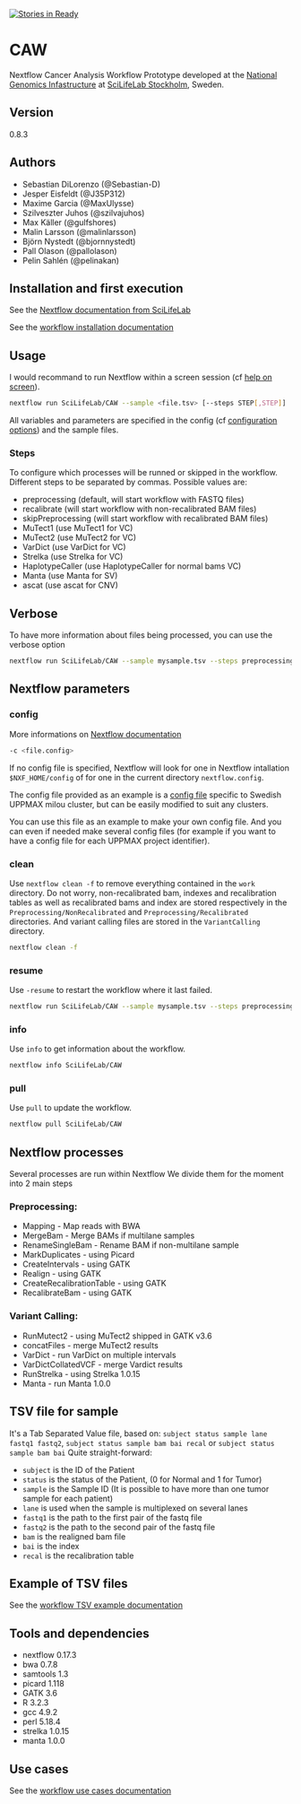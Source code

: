 [![Stories in Ready](https://badge.waffle.io/SciLifeLab/CAW.png?label=ready&title=Ready)](https://waffle.io/SciLifeLab/CAW)

# CAW
Nextflow Cancer Analysis Workflow Prototype developed at the [National Genomics Infastructure](https://ngisweden.scilifelab.se/)
at [SciLifeLab Stockholm](https://www.scilifelab.se/platforms/ngi/), Sweden.

## Version
0.8.3

## Authors
- Sebastian DiLorenzo (@Sebastian-D)
- Jesper Eisfeldt (@J35P312)
- Maxime Garcia (@MaxUlysse)
- Szilveszter Juhos (@szilvajuhos)
- Max Käller (@gulfshores)
- Malin Larsson (@malinlarsson)
- Björn Nystedt (@bjornnystedt)
- Pall Olason (@pallolason)
- Pelin Sahlén (@pelinakan)

## Installation and first execution
See the [Nextflow documentation from SciLifeLab](../../../NGI-NextflowDocs/README.md)

See the [workflow installation documentation](doc/UPPMAX.md)

## Usage
I would recommand to run Nextflow within a screen session (cf [help on screen](https://www.howtoforge.com/linux_screen)).
```bash
nextflow run SciLifeLab/CAW --sample <file.tsv> [--steps STEP[,STEP]]
```
All variables and parameters are specified in the config (cf [configuration options](#config)) and the sample files.

### Steps
To configure which processes will be runned or skipped in the workflow. Different steps to be separated by commas.
Possible values are:
- preprocessing (default, will start workflow with FASTQ files)
- recalibrate (will start workflow with non-recalibrated BAM files)
- skipPreprocessing (will start workflow with recalibrated BAM files)
- MuTect1 (use MuTect1 for VC)
- MuTect2 (use MuTect2 for VC)
- VarDict (use VarDict for VC)
- Strelka (use Strelka for VC)
- HaplotypeCaller (use HaplotypeCaller for normal bams VC)
- Manta (use Manta for SV)
- ascat (use ascat for CNV)

## Verbose
To have more information about files being processed, you can use the verbose option
```bash
nextflow run SciLifeLab/CAW --sample mysample.tsv --steps preprocessing --verbose
```

## Nextflow parameters
### config
More informations on [Nextflow documentation](https://www.nextflow.io/docs/latest/basic.html#configuration-options)
```bash
-c <file.config>
```
If no config file is specified, Nextflow will look for one in Nextflow intallation `$NXF_HOME/config` of for one in the current directory `nextflow.config`.

The config file provided as an example is a [config file](https://raw.githubusercontent.com/SciLifeLab/CAW/master/config/milou.config) specific to Swedish UPPMAX milou cluster, but can be easily modified to suit any clusters.

You can use this file as an example to make your own config file. And you can even if needed make several config files (for example if you want to have a config file for each UPPMAX project identifier).

### clean
Use `nextflow clean -f` to remove everything contained in the `work` directory. Do not worry, non-recalibrated bam, indexes and recalibration tables as well as recalibrated bams and index are stored respectively in the `Preprocessing/NonRecalibrated` and `Preprocessing/Recalibrated` directories. And variant calling files are stored in the `VariantCalling` directory.
```bash
nextflow clean -f
```

### resume
Use `-resume` to restart the workflow where it last failed.
```bash
nextflow run SciLifeLab/CAW --sample mysample.tsv --steps preprocessing -resume
```

### info
Use `info` to get information about the workflow.
```bash
nextflow info SciLifeLab/CAW
```

### pull
Use `pull` to update the workflow.
```bash
nextflow pull SciLifeLab/CAW
```

## Nextflow processes
Several processes are run within Nextflow
We divide them for the moment into 2 main steps

### Preprocessing:
- Mapping - Map reads with BWA
- MergeBam - Merge BAMs if multilane samples
- RenameSingleBam - Rename BAM if non-multilane sample
- MarkDuplicates - using Picard
- CreateIntervals - using GATK
- Realign - using GATK
- CreateRecalibrationTable - using GATK
- RecalibrateBam - using GATK

### Variant Calling:
- RunMutect2 - using MuTect2 shipped in GATK v3.6
- concatFiles - merge MuTect2 results
- VarDict - run VarDict on multiple intervals
- VarDictCollatedVCF - merge Vardict results
- RunStrelka - using Strelka 1.0.15
- Manta - run Manta 1.0.0

## TSV file for sample
It's a Tab Separated Value file, based on: `subject status sample lane fastq1 fastq2`, `subject status sample bam bai recal` or `subject status sample bam bai`
Quite straight-forward:
- `subject` is the ID of the Patient
- `status` is the status of the Patient, (0 for Normal and 1 for Tumor)
- `sample` is the Sample ID (It is possible to have more than one tumor sample for each patient)
- `lane` is used when the sample is multiplexed on several lanes
- `fastq1` is the path to the first pair of the fastq file
- `fastq2` is the path to the second pair of the fastq file
- `bam` is the realigned bam file
- `bai` is the index
- `recal` is the recalibration table

## Example of TSV files
See the [workflow TSV example documentation](doc/EXAMPLE.md)

## Tools and dependencies
- nextflow 0.17.3
- bwa 0.7.8
- samtools 1.3
- picard 1.118
- GATK 3.6
- R 3.2.3
- gcc 4.9.2
- perl 5.18.4
- strelka 1.0.15
- manta 1.0.0

## Use cases
See the [workflow use cases documentation](doc/USE_CASES.md)
